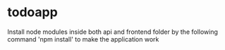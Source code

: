 # todoapp
Install node modules inside both api and frontend folder by the following command 'npm install' to make the application work
